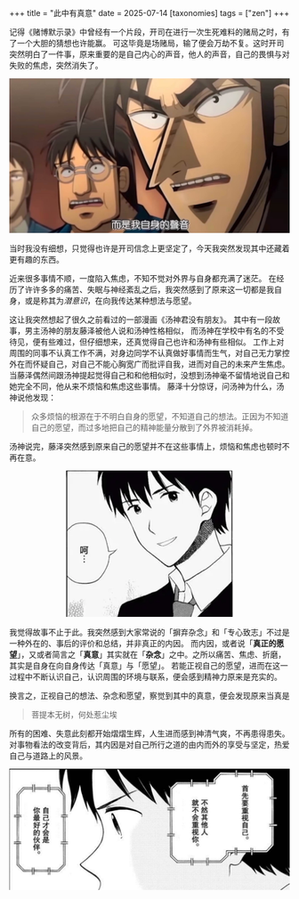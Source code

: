 +++
title = "此中有真意"
date = 2025-07-14
[taxonomies]
tags = ["zen"]
+++

记得《赌博默示录》中曾经有一个片段，开司在进行一次生死难料的赌局之时，有了一个大胆的猜想也许能赢。
可这毕竟是场赌局，输了便会万劫不复。这时开司突然明白了一件事，原来重要的是自己内心的声音，他人的声音，自己的畏惧与对失败的焦虑，突然消失了。

<center>
<img src="/img/blog/distractions/kaisi.jpg" width=600/><br/>
</center>

当时我没有细想，只觉得也许是开司信念上更坚定了，今天我突然发现其中还藏着更有趣的东西。

近来很多事情不顺，一度陷入焦虑，不知不觉对外界与自身都充满了迷茫。
在经历了许许多多的痛苦、失眠与神经紊乱之后，我突然感到了原来这一切都是我自身，或是称其为*潜意识*，在向我传达某种想法与愿望。

这让我突然想起了很久之前看过的一部漫画《汤神君没有朋友》。
其中有一段故事，男主汤神的朋友藤泽被他人说和汤神性格相似，
而汤神在学校中有名的不受待见，便有些难过，但仔细想来，还真觉得自己也许和汤神有些相似。
工作上对周围的同事不认真工作不满，对身边同学不认真做好事情而生气，对自己无力掌控外在而怀疑自己，对自己不能心胸宽广而批评自我，进而对自己的未来产生焦虑。
当藤泽偶然间跟汤神提起觉得自己和和他相似时，没想到汤神毫不留情地说自己和她完全不同，他从来不烦恼和焦虑这些事情。
藤泽十分惊讶，问汤神为什么，汤神说他发现：

> 众多烦恼的根源在于不明白自身的愿望，不知道自己的想法。正因为不知道自己的愿望，而过多地把自己的精神能量分散到了外界被消耗掉。

汤神说完，藤泽突然感到原来自己的愿望并不在这些事情上，烦恼和焦虑也顿时不再在意。
<center>
<img src="/img/blog/distractions/tangshen.jpg" width=300/><br/>
</center>

我觉得故事不止于此。我突然感到大家常说的「摒弃杂念」和「专心致志」不过是一种外在的、事后的评价和总结，并非真正的内因。
而内因，或者说「**真正的愿望**」，又或者简言之「**真意**」其实就在「**杂念**」之中。之所以痛苦、焦虑、折磨，其实是自身在向自身传达「真意」与「愿望」。
若能正视自己的愿望，进而在这一过程中不断认识自己，认识周围的环境与联系，便会感到精神力原来是充实的。

换言之，正视自己的想法、杂念和愿望，察觉到其中的真意，便会发现原来当真是

> 菩提本无树，何处惹尘埃

所有的困难、失意此刻都开始熠熠生辉，人生进而感到神清气爽，不再患得患失。
对事物看法的改变背后，其内因是对自己所行之道的由内而外的享受与坚定，热爱自己与道路上的风景。

<center>
<img src="/img/blog/distractions/self-attention.jpg"/><br/>
</center>